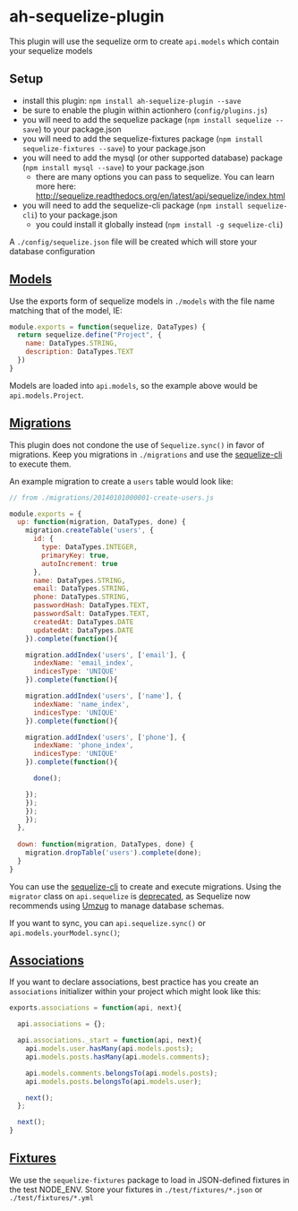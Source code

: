 # ah-sequelize-plugin

This plugin will use the sequelize orm to create `api.models` which contain your sequelize models

## Setup

- install this plugin: `npm install ah-sequelize-plugin --save`
- be sure to enable the plugin within actionhero (`config/plugins.js`)
- you will need to add the sequelize package (`npm install sequelize --save`) to your package.json
- you will need to add the sequelize-fixtures package (`npm install sequelize-fixtures --save`) to your package.json
- you will need to add the mysql (or other supported database) package (`npm install mysql --save`) to your package.json
  - there are many options you can pass to sequelize.  You can learn more here: http://sequelize.readthedocs.org/en/latest/api/sequelize/index.html
- you will need to add the sequelize-cli package (`npm install sequelize-cli`) to your package.json
  - you could install it globally instead (`npm install -g sequelize-cli`)

A `./config/sequelize.json` file will be created which will store your database configuration

## [Models](http://docs.sequelizejs.com/en/latest/api/models)

Use the exports form of sequelize models in `./models` with the file name matching that of the model, IE:

```javascript
module.exports = function(sequelize, DataTypes) {
  return sequelize.define("Project", {
    name: DataTypes.STRING,
    description: DataTypes.TEXT
  })
}
```

Models are loaded into `api.models`, so the example above would be `api.models.Project`.

## [Migrations](http://docs.sequelizejs.com/en/latest/api/migrations)

This plugin does not condone the use of `Sequelize.sync()` in favor of migrations.  Keep you migrations in `./migrations` and use the [sequelize-cli](https://github.com/sequelize/cli) to execute them.

An example migration to create a `users` table would look like:
```javascript 
// from ./migrations/20140101000001-create-users.js

module.exports = {
  up: function(migration, DataTypes, done) {
    migration.createTable('users', {
      id: {
        type: DataTypes.INTEGER,
        primaryKey: true,
        autoIncrement: true
      },
      name: DataTypes.STRING,
      email: DataTypes.STRING,
      phone: DataTypes.STRING,
      passwordHash: DataTypes.TEXT,
      passwordSalt: DataTypes.TEXT,
      createdAt: DataTypes.DATE
      updatedAt: DataTypes.DATE
    }).complete(function(){

    migration.addIndex('users', ['email'], {
      indexName: 'email_index',
      indicesType: 'UNIQUE'
    }).complete(function(){

    migration.addIndex('users', ['name'], {
      indexName: 'name_index',
      indicesType: 'UNIQUE'
    }).complete(function(){

    migration.addIndex('users', ['phone'], {
      indexName: 'phone_index',
      indicesType: 'UNIQUE'
    }).complete(function(){

      done();

    });
    });
    });
    });
  },
 
  down: function(migration, DataTypes, done) {
    migration.dropTable('users').complete(done);
  }
}
```

You can use the [sequelize-cli](http://docs.sequelizejs.com/en/latest/docs/migrations/) to create and execute migrations. 
Using the `migrator` class on `api.sequelize` is [deprecated](https://github.com/sequelize/sequelize/issues/3301#issuecomment-77935976), as Sequelize 
now recommends using [Umzug](https://github.com/sequelize/umzug) to manage database schemas.

If you want to sync, you can `api.sequelize.sync()` or `api.models.yourModel.sync()`;

## [Associations](http://docs.sequelizejs.com/en/latest/api/associations)

If you want to declare associations, best practice has you create an `associations` initializer within your project which might look like this:

```javascript
exports.associations = function(api, next){

  api.associations = {};

  api.associations._start = function(api, next){
    api.models.user.hasMany(api.models.posts);
    api.models.posts.hasMany(api.models.comments);

    api.models.comments.belongsTo(api.models.posts);
    api.models.posts.belongsTo(api.models.user);

    next();
  };

  next();
}
```

## [Fixtures](https://github.com/domasx2/sequelize-fixtures)

We use the `sequelize-fixtures` package to load in JSON-defined fixtures in the test NODE\_ENV.  Store your fixtures in `./test/fixtures/*.json` or `./test/fixtures/*.yml`
